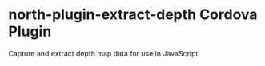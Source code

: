 north-plugin-extract-depth Cordova Plugin
======

Capture and extract depth map data for use in JavaScript
